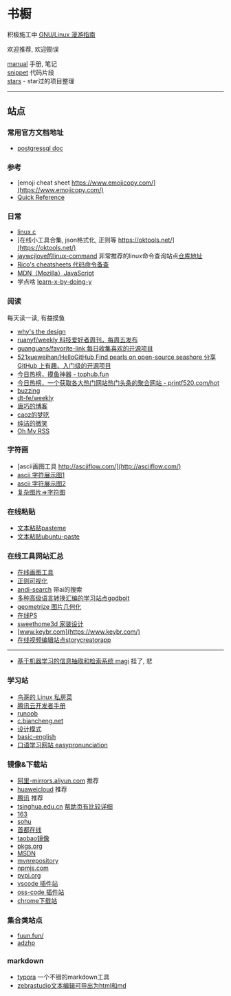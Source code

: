 # 书橱

积极施工中
[GNU/Linux 漫游指南](https://github.com/MlightShadow/library/tree/master/manual/os/linux/about_linux.md)

欢迎推荐, 欢迎勘误

[manual](https://github.com/MlightShadow/library/tree/master/manual) 手册, 笔记  
[snippet](https://github.com/MlightShadow/library/tree/master/snippet) 代码片段  
[stars](https://github.com/MlightShadow/library/blob/master/stars.md) - star过的项目整理

---

## 站点

### 常用官方文档地址

* [postgressql doc](https://www.postgresql.org/docs/)

### 参考

* [emoji cheat sheet https://www.emojicopy.com/](https://www.emojicopy.com/)  
* [Quick Reference](https://quickref.cn/)

### 日常

* [linux c](http://akaedu.github.io/book/)
* [在线小工具合集, json格式化, 正则等 https://oktools.net/](https://oktools.net/)  
* [jaywcjlove的linux-command](https://jaywcjlove.gitee.io/linux-command/) 非常推荐的linux命令查询站点[仓库地址](https://github.com/jaywcjlove/linux-command)
* [Rico's cheatsheets 代码命令备查](https://devhints.io/)
* [MDN（Mozilla）JavaScript](https://developer.mozilla.org/zh-CN/docs/Web/JavaScript/Reference)
* 学点啥 [learn-x-by-doing-y](https://aquadzn.github.io/learn-x-by-doing-y)

### 阅读

每天读一读, 有益摸鱼

* [why's the design](https://draven.co/whys-the-design/)
* [ruanyf/weekly 科技爱好者周刊，每周五发布](https://github.com/ruanyf/weekly)  
* [guanguans/favorite-link 每日收集喜欢的开源项目](https://github.com/guanguans/favorite-link)  
* [521xueweihan/HelloGitHub Find pearls on open-source seashore 分享 GitHub 上有趣、入门级的开源项目](https://github.com/521xueweihan/HelloGitHub)  
* [今日热榜，摸鱼神器 - tophub.fun](https://tophub.fun/)  
* [今日热榜，一个获取各大热门网站热门头条的聚合网站 - printf520.com/hot](https://www.printf520.com/hot.html)  
* [buzzing](https://www.buzzing.cc/)
* [dt-fe/weekly](https://github.com/dt-fe/weekly)  
* [唐巧的博客](http://blog.devtang.com/)  
* [caoz的梦呓](https://blog.csdn.net/caoz/)
* [纯洁的微笑](http://ityouknow.com/)
* [Oh My RSS](https://ohmyrss.com/)  

### 字符画

* [ascii画图工具 http://asciiflow.com/](http://asciiflow.com/)  
* [ascii 字符展示图1](http://www.network-science.de/ascii/)  
* [ascii 字符展示图2](https://www.bootschool.net/ascii)
* [复杂图片=>字符图](https://www.degraeve.com/img2txt.php)

### 在线粘贴

* [文本粘贴pasteme](https://pasteme.cn/)
* [文本粘贴ubuntu-paste](https://paste.ubuntu.com/)

### 在线工具网站汇总

* [在线画图工具](https://app.diagrams.net/)
* [正则可视化](https://regex-vis.com/)
* [andi-search](https://andisearch.com/) 带ai的搜索
* [多种高级语言转换汇编的学习站点godbolt](https://godbolt.org/)
* [geometrize 图片几何化](https://www.geometrize.co.uk/)
* [在线PS](https://www.photopea.com/)
* [sweethome3d 家装设计](http://www.sweethome3d.com/)
* [www.keybr.com](https://www.keybr.com/)
* [在线视频编辑站点storycreatorapp](https://storycreatorapp.com/)

---

* [基于机器学习的信息抽取和检索系统 magi](https://magi.com) 挂了, 悲

### 学习站

* [鸟哥的 Linux 私房菜](http://cn.linux.vbird.org/)
* [腾讯云开发者手册](https://cloud.tencent.com/developer/devdocs)
* [runoob](https://www.runoob.com/)
* [c.biancheng.net](http://c.biancheng.net/)
* [设计模式](https://refactoringguru.cn/design-patterns)
* [basic-english](http://ogden.basic-english.org/)
* [口语学习网站 easypronunciation](https://easypronunciation.com/zh/)

### 镜像&下载站

* [阿里-mirrors.aliyun.com](https://developer.aliyun.com/mirror/) 推荐
* [huaweicloud](https://mirrors.huaweicloud.com/) 推荐
* [腾讯](https://mirrors.cloud.tencent.com) 推荐
* [tsinghua.edu.cn](https://mirrors.tuna.tsinghua.edu.cn/) [帮助页有比较详细](https://mirror.tuna.tsinghua.edu.cn/help)
* [163](http://mirrors.163.com/)
* [sohu](http://mirrors.sohu.com/)
* [首都在线](http://mirrors.yun-idc.com/)
* [taobao镜像](https://npm.taobao.org/mirrors/)
* [pkgs.org](https://pkgs.org/)
* [MSDN](https://msdn.itellyou.cn/)
* [mvnrepository](https://mvnrepository.com/)
* [npmjs.com](https://www.npmjs.com/)
* [pypi.org](https://pypi.org/)
* [vscode 插件站](https://marketplace.visualstudio.com/vscode)
* [oss-code 插件站](https://open-vsx.org/)
* [chrome下载站](https://www.chromedownloads.net)

### 集合类站点

* [fuun.fun/](https://fuun.fun/)
* [adzhp](https://adzhp.cn)

### markdown

* [typora](https://github.com/typora) 一个不错的markdown工具
* [zebrastudio文本编辑可导出为html和md](https://zebrastudio.tech/)
